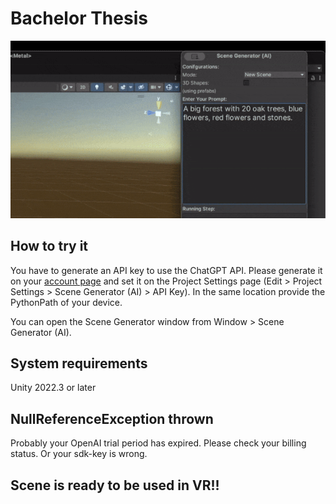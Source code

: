 # Bachelor Thesis

![](ba-demo.gif)


## How to try it

You have to generate an API key to use the ChatGPT API. Please generate it on
your [account page](https://platform.openai.com/account/api-keys) and set it on
the Project Settings page (Edit > Project Settings > Scene Generator (AI) > API Key).
In the same location provide the PythonPath of your device.

You can open the Scene Generator window from Window > Scene Generator (AI).

## System requirements

Unity 2022.3 or later

## NullReferenceException thrown

Probably your OpenAI trial period has expired. Please check your billing status. Or your sdk-key is wrong.

## Scene is ready to be used in VR!!